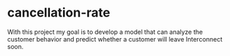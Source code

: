 # cancellation-rate
With this project my goal is to develop a model that can analyze the customer behavior and predict whether a customer will leave Interconnect soon.
